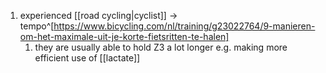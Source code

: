1. experienced [[road cycling|cyclist]] → tempo^[https://www.bicycling.com/nl/training/g23022764/9-manieren-om-het-maximale-uit-je-korte-fietsritten-te-halen]
	1. they are usually able to hold Z3 a lot longer e.g. making more efficient use of [[lactate]]